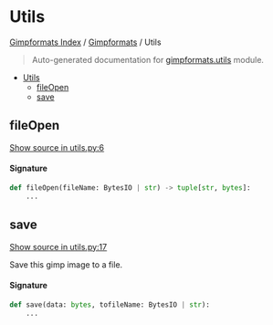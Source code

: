 # Utils

[Gimpformats Index](../README.md#gimpformats-index) /
[Gimpformats](./index.md#gimpformats) /
Utils

> Auto-generated documentation for [gimpformats.utils](../../../gimpformats/utils.py) module.

- [Utils](#utils)
  - [fileOpen](#fileopen)
  - [save](#save)

## fileOpen

[Show source in utils.py:6](../../../gimpformats/utils.py#L6)

#### Signature

```python
def fileOpen(fileName: BytesIO | str) -> tuple[str, bytes]:
    ...
```



## save

[Show source in utils.py:17](../../../gimpformats/utils.py#L17)

Save this gimp image to a file.

#### Signature

```python
def save(data: bytes, tofileName: BytesIO | str):
    ...
```


